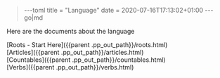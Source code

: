 >---toml
title = "Language"
date = 2020-07-16T17:13:02+01:00
>---go|md

Here are the documents about the language

[Roots - Start Here]({{parent .pp_out_path}}/roots.html)    
[Articles]({{parent .pp_out_path}}/articles.html)    
[Countables]({{parent .pp_out_path}}/countables.html)    
[Verbs]({{parent .pp_out_path}}/verbs.html)    

